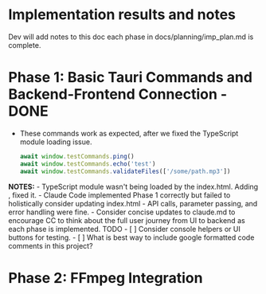 # Implementation results and notes
Dev will add notes to this doc each phase in docs/planning/imp_plan.md is complete.

# Phase 1: Basic Tauri Commands and Backend-Frontend Connection - DONE
- These commands work as expected, after we fixed the TypeScript module loading issue.
    ```ts
    await window.testCommands.ping()
    await window.testCommands.echo('test')
    await window.testCommands.validateFiles(['/some/path.mp3'])
    ```
**NOTES:**
    - TypeScript module wasn't being loaded by the index.html. Adding <script type="module" src="/src/main.ts"></script>, fixed it.
    - Claude Code implemented Phase 1 correctly but failed to holistically consider updating index.html - API calls, parameter passing, and error handling were fine.
    - Consider concise updates to claude.md to encourage CC to think about the full user journey from UI to backend as each phase is implemented.
    TODO
        - [ ] Consider console helpers or UI buttons for testing.
        - [ ] What is best way to include google formatted code comments in this project?

# Phase 2: FFmpeg Integration